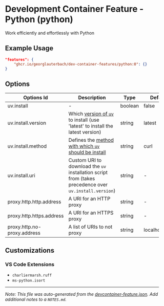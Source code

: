 
# Development Container Feature - Python (python)

Work efficiently and effortlessly with Python

## Example Usage

```json
"features": {
    "ghcr.io/georglauterbach/dev-container-features/python:0": {}
}
```

## Options

| Options Id | Description | Type | Default Value |
|-----|-----|-----|-----|
| uv.install | - | boolean | false |
| uv.install.version | Which [version of `uv`](https://github.com/astral-sh/uv/releases) to install (use 'latest' to install the latest version) | string | latest |
| uv.install.method | Defines the [method with which `uv` should be install](https://docs.astral.sh/uv/getting-started/installation/) | string | curl |
| uv.install.uri | Custom URI to download the `uv` installation script from (takes precedence over `uv.install.version`) | string | - |
| proxy.http.http.address | A URI for an HTTP proxy | string | - |
| proxy.http.https.address | A URI for an HTTPS proxy | string | - |
| proxy.http.no-proxy.address | A list of URIs to not proxy | string | localhost,127.0.0.1 |

## Customizations

### VS Code Extensions

- `charliermarsh.ruff`
- `ms-python.isort`



---

_Note: This file was auto-generated from the [devcontainer-feature.json](https://github.com/georglauterbach/dev-container-features/blob/main/src/python/devcontainer-feature.json).  Add additional notes to a `NOTES.md`._

